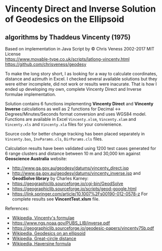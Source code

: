 # Vincenty Direct and Inverse Solution of Geodesics on the Ellipsoid
algorithms by Thaddeus Vincenty (1975)
---
Based on implementation in Java Script by © Chris Veness 2002-2017 MIT License  
https://www.movable-type.co.uk/scripts/latlong-vincenty.html  
https://github.com/chrisveness/geodesy

To make the long story short, I as looking for a way to calculate coordinates, distance and azimuth in Excel.
I checked several available solutions but they were either incomplete, did not work or results were inacurate.
That is how I ended up developing my own, complete Vincenty Direct and Inverse formulae implementation.

Solution contains 6 functions implementing **Vincenty Direct** and **Vincenty Inverse** calculations as well as 2 functions for Decimal ↔ Degrees/Minutes/Seconds format conversion and uses WGS84 model. Functions are available in Excel `Vincenty.xlsm`, `Vincenty.xlam` and `Vincenty.xls` and `Vincenty.xla` files for your convienience.

Source code for better change tracking has been placed separately in `Vincenty.bas`, `InvParams.cls`, `DirParams.cls` files.

Calculation results have been validated using 1200 test cases generated for 6 range clusters and distance between 10 m and 30,000 km 
against **Geoscience Australia** website:
+ http://www.ga.gov.au/geodesy/datums/vincenty_direct.jsp
+ http://www.ga.gov.au/geodesy/datums/vincenty_inverse.jsp
and **GeodSolve library** by Charles Karney:
+ https://geographiclib.sourceforge.io/cgi-bin/GeodSolve
+ https://geographiclib.sourceforge.io/scripts/geod-google.html
+ https://link.springer.com/article/10.1007%2Fs00190-012-0578-z
For complete results see **VincentTest.xlsm** file.

References:
+ [Wikipedia, Vincenty's formulae](https://en.wikipedia.org/wiki/Vincenty%27s_formulae)
+ https://www.ngs.noaa.gov/PUBS_LIB/inverse.pdf
+ https://geographiclib.sourceforge.io/geodesic-papers/vincenty75b.pdf
+ [Wikipedia, Geodesics on an ellipsoid](https://en.wikipedia.org/wiki/Geodesics_on_an_ellipsoid)
+ [Wikipedia, Great-circle distance](https://en.wikipedia.org/wiki/Great-circle_distance)
+ [Wikipedia, Haversine formula](https://en.wikipedia.org/wiki/Haversine_formula)
